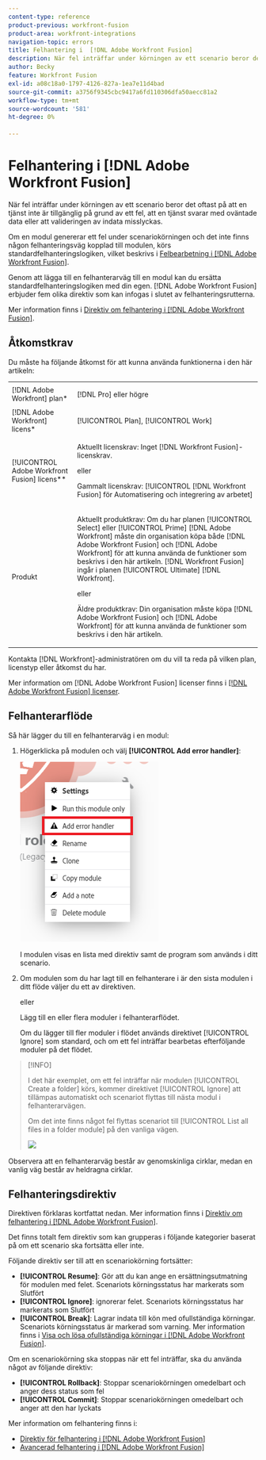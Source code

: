 ```yaml
---
content-type: reference
product-previous: workfront-fusion
product-area: workfront-integrations
navigation-topic: errors
title: Felhantering i  [!DNL Adobe Workfront Fusion]
description: När fel inträffar under körningen av ett scenario beror det oftast på att en tjänst inte är tillgänglig på grund av ett fel, att en tjänst svarar med oväntade data eller att valideringen av indata misslyckas.
author: Becky
feature: Workfront Fusion
exl-id: a08c18a0-1797-4126-827a-1ea7e11d4bad
source-git-commit: a3756f9345cbc9417a6fd110306dfa50aecc81a2
workflow-type: tm+mt
source-wordcount: '581'
ht-degree: 0%

---
```


# Felhantering i [!DNL Adobe Workfront Fusion]

När fel inträffar under körningen av ett scenario beror det oftast på att en tjänst inte är tillgänglig på grund av ett fel, att en tjänst svarar med oväntade data eller att valideringen av indata misslyckas.

Om en modul genererar ett fel under scenariokörningen och det inte finns någon felhanteringsväg kopplad till modulen, körs standardfelhanteringslogiken, vilket beskrivs i [Felbearbetning i [!DNL Adobe Workfront Fusion]](../../workfront-fusion/errors/error-processing.md).

Genom att lägga till en felhanterarväg till en modul kan du ersätta standardfelhanteringslogiken med din egen. [!DNL Adobe Workfront Fusion] erbjuder fem olika direktiv som kan infogas i slutet av felhanteringsrutterna.

Mer information finns i [Direktiv om felhantering i [!DNL Adobe Workfront Fusion]](../../workfront-fusion/errors/directives-for-error-handling.md).

## Åtkomstkrav

Du måste ha följande åtkomst för att kunna använda funktionerna i den här artikeln:

<table style="table-layout:auto">
 <col> 
 <col> 
 <tbody> 
  <tr> 
   <td role="rowheader">[!DNL Adobe Workfront] plan*</td> 
   <td> <p>[!DNL Pro] eller högre</p> </td> 
  </tr> 
  <tr data-mc-conditions=""> 
   <td role="rowheader">[!DNL Adobe Workfront] licens*</td> 
   <td> <p>[!UICONTROL Plan], [!UICONTROL Work]</p> </td> 
  </tr> 
  <tr> 
   <td role="rowheader">[!UICONTROL Adobe Workfront Fusion] licens**</td> 
   <td>
   <p>Aktuellt licenskrav: Inget [!DNL Workfront Fusion]-licenskrav.</p>
   <p>eller</p>
   <p>Gammalt licenskrav: [!UICONTROL [!DNL Workfront Fusion] för Automatisering och integrering av arbetet] </p>
   </td> 
  </tr> 
  <tr> 
   <td role="rowheader">Produkt</td> 
   <td>
   <p>Aktuellt produktkrav: Om du har planen [!UICONTROL Select] eller [!UICONTROL Prime] [!DNL Adobe Workfront] måste din organisation köpa både [!DNL Adobe Workfront Fusion] och [!DNL Adobe Workfront] för att kunna använda de funktioner som beskrivs i den här artikeln. [!DNL Workfront Fusion] ingår i planen [!UICONTROL Ultimate] [!DNL Workfront].</p>
   <p>eller</p>
   <p>Äldre produktkrav: Din organisation måste köpa [!DNL Adobe Workfront Fusion] och [!DNL Adobe Workfront] för att kunna använda de funktioner som beskrivs i den här artikeln.</p>
   </td> 
  </tr> 
 </tbody> 
</table>

Kontakta [!DNL Workfront]-administratören om du vill ta reda på vilken plan, licenstyp eller åtkomst du har.

Mer information om [!DNL Adobe Workfront Fusion] licenser finns i [[!DNL Adobe Workfront Fusion] licenser](../../workfront-fusion/get-started/license-automation-vs-integration.md).

## Felhanterarflöde

Så här lägger du till en felhanterarväg i en modul:

1. Högerklicka på modulen och välj **[!UICONTROL Add error handler]**:

   ![](assets/error-handler-route.png)

   I modulen visas en lista med direktiv samt de program som används i ditt scenario.

1. Om modulen som du har lagt till en felhanterare i är den sista modulen i ditt flöde väljer du ett av direktiven.

   eller

   Lägg till en eller flera moduler i felhanterarflödet.

   Om du lägger till fler moduler i flödet används direktivet [!UICONTROL Ignore] som standard, och om ett fel inträffar bearbetas efterföljande moduler på det flödet.


>[!INFO]
>
>I det här exemplet, om ett fel inträffar när modulen [!UICONTROL Create a folder] körs, kommer direktivet [!UICONTROL Ignore] att tillämpas automatiskt och scenariot flyttas till nästa modul i felhanterarvägen.
>
>Om det inte finns något fel flyttas scenariot till [!UICONTROL List all files in a folder module] på den vanliga vägen.
>
>![](assets/if-there-is-no-error-350x234.png)

Observera att en felhanterarväg består av genomskinliga cirklar, medan en vanlig väg består av heldragna cirklar.

## Felhanteringsdirektiv

Direktiven förklaras kortfattat nedan. Mer information finns i [Direktiv om felhantering i [!DNL Adobe Workfront Fusion]](../../workfront-fusion/errors/directives-for-error-handling.md).

Det finns totalt fem direktiv som kan grupperas i följande kategorier baserat på om ett scenario ska fortsätta eller inte.

Följande direktiv ser till att en scenariokörning fortsätter:

* **[!UICONTROL Resume]**: Gör att du kan ange en ersättningsutmatning för modulen med felet. Scenariots körningsstatus har markerats som Slutfört
* **[!UICONTROL Ignore]**: ignorerar felet. Scenariots körningsstatus har markerats som Slutfört
* **[!UICONTROL Break]**: Lagrar indata till kön med ofullständiga körningar. Scenariots körningsstatus är markerad som varning. Mer information finns i [Visa och lösa ofullständiga körningar i [!DNL Adobe Workfront Fusion]](../../workfront-fusion/scenarios/view-and-resolve-incomplete-executions.md).

Om en scenariokörning ska stoppas när ett fel inträffar, ska du använda något av följande direktiv:

* **[!UICONTROL Rollback]**: Stoppar scenariokörningen omedelbart och anger dess status som fel
* **[!UICONTROL Commit]**: Stoppar scenariokörningen omedelbart och anger att den har lyckats

Mer information om felhantering finns i:

* [Direktiv för felhantering i  [!DNL Adobe Workfront Fusion]](../../workfront-fusion/errors/directives-for-error-handling.md)
* [Avancerad felhantering i [!DNL Adobe Workfront Fusion]](../../workfront-fusion/errors/advanced-error-handling.md)
